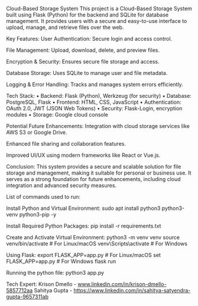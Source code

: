 Cloud-Based Storage System
This project is a Cloud-Based Storage System built using Flask (Python) for the backend and SQLite for database management. It provides users with a secure and easy-to-use interface to upload, manage, and retrieve files over the web.

Key Features:
User Authentication: Secure login and access control.

File Management: Upload, download, delete, and preview files.

Encryption & Security: Ensures secure file storage and access.

Database Storage: Uses SQLite to manage user and file metadata.

Logging & Error Handling: Tracks and manages system errors efficiently.

Tech Stack:
•	Backend: Flask (Python), Werkzeug (for security)
•	Database: PostgreSQL, Flask
•	Frontend: HTML, CSS, JavaScript
•	Authentication: OAuth 2.0, JWT (JSON Web Tokens)
•	Security: Flask-Login, encryption modules
•	Storage: Google cloud console

Potential Future Enhancements:
Integration with cloud storage services like AWS S3 or Google Drive.

Enhanced file sharing and collaboration features.

Improved UI/UX using modern frameworks like React or Vue.js.

Conclusion:
This system provides a secure and scalable solution for file storage and management, making it suitable for personal or business use. It serves as a strong foundation for future enhancements, including cloud integration and advanced security measures.

List of commands used to run:

Install Python and Virtual Environment: sudo apt install python3 python3-venv python3-pip -y

Install Required Python Packages: pip install -r requirements.txt

Create and Activate Virtual Environment: python3 -m venv venv
source venv/bin/activate  # For Linux/macOS
venv\Scripts\activate     # For Windows

Using Flask: export FLASK_APP=app.py   # For Linux/macOS
set FLASK_APP=app.py       # For Windows
flask run

Running the python file: python3 app.py

Tech Expert:
Krison Dmello - www.linkedin.com/in/krison-dmello-5857712aa
Sahitya Gupta - https://www.linkedin.com/in/sahitya-satyendra-gupta-9657311ab
